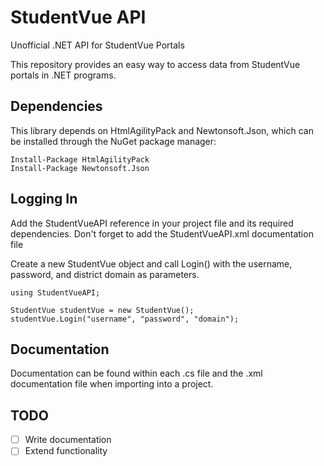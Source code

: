 # StudentVue API
Unofficial .NET API for StudentVue Portals

This repository provides an easy way to access data from StudentVue portals in .NET programs.

## Dependencies
This library depends on HtmlAgilityPack and Newtonsoft.Json, which can be installed through the NuGet package manager:
```
Install-Package HtmlAgilityPack
Install-Package Newtonsoft.Json
```

## Logging In
Add the StudentVueAPI reference in your project file and its required dependencies. Don't forget to add the StudentVueAPI.xml documentation file

Create a new StudentVue object and call Login() with the username, password, and district domain as parameters.
```
using StudentVueAPI;

StudentVue studentVue = new StudentVue();
studentVue.Login("username", "password", "domain");
```

## Documentation
Documentation can be found within each .cs file and the .xml documentation file when importing into a project.

## TODO
- [ ] Write documentation
- [ ] Extend functionality
